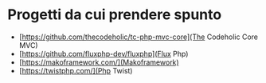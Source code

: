 # Progetti da cui prendere spunto

* [https://github.com/thecodeholic/tc-php-mvc-core](The Codeholic Core MVC)
* [https://github.com/fluxphp-dev/fluxphp](Flux Php)
* [https://makoframework.com/](Makoframework)
* [https://twistphp.com/](Php Twist)

